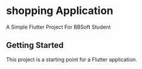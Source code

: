 # shopping Application

A Simple Flutter Project For BBSoft Student 

## Getting Started

This project is a starting point for a Flutter application.
